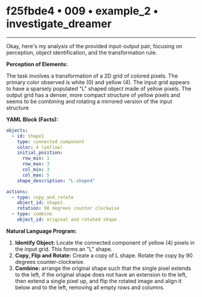 # f25fbde4 • 009 • example_2 • investigate_dreamer

---
Okay, here's my analysis of the provided input-output pair, focusing on perception, object identification, and the transformation rule.

**Perception of Elements:**

The task involves a transformation of a 2D grid of colored pixels. The primary color observed is white (0) and yellow (4). The input grid appears to have a sparsely populated "L" shaped object made of yellow pixels. The output grid has a denser, more compact structure of yellow pixels and seems to be combining and rotating a mirrored version of the input structure

**YAML Block (Facts):**



```yaml
objects:
  - id: shape1
    type: connected_component
    color: 4 (yellow)
    initial_position:
      row_min: 1
      row_max: 3
      col_min: 3
      col_max: 5
    shape_description: "L-shaped"

actions:
  - type: copy_and_rotate
    object_id: shape1
    rotation: 90 degrees counter clockwise
  - type: combine
    object_id: original and rotated shape

```



**Natural Language Program:**

1.  **Identify Object:** Locate the connected component of yellow (4) pixels in the input grid. This forms an "L" shape.
2. **Copy, Flip and Rotate:** Create a copy of L shape. Rotate the copy by 90 degrees counter-clockwise.
3. **Combine:** arrange the original shape such that the single pixel extends to the left, if the original shape does not have an extension to the left, then extend a single pixel up, and flip the rotated image and align it below and to the left, removing all empty rows and columns.


